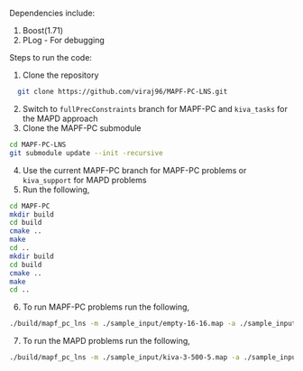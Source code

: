 Dependencies include:

1. Boost(1.71)
2. PLog - For debugging

Steps to run the code:

1. Clone the repository 

```sh
  git clone https://github.com/viraj96/MAPF-PC-LNS.git
```

2. Switch to `fullPrecConstraints` branch for MAPF-PC and `kiva_tasks` for the MAPD approach
3. Clone the MAPF-PC submodule

```sh
cd MAPF-PC-LNS
git submodule update --init -recursive
```

4. Use the current MAPF-PC branch for MAPF-PC problems or `kiva_support` for MAPD problems
5. Run the following,

```sh
cd MAPF-PC
mkdir build
cd build
cmake ..
make
cd ..
mkdir build
cd build
cmake ..
make
cd ..
```

6. To run MAPF-PC problems run the following,

```sh
./build/mapf_pc_lns -m ./sample_input/empty-16-16.map -a ./sample_input/agent_goals.txt -k 10 -l 50 -t 10 -n 2 -i 200 -d 6 -s sota_pbs -h alns -c TA -r absolute
```

7. To run the MAPD problems run the following,

```sh
./build/mapf_pc_lns -m ./sample_input/kiva-3-500-5.map -a ./sample_input/0.task -k 3 -l 100 -t 10 -n 2 -i 200 -d 6 -s sota_pbs -h alsn -c TA -r absolute
```
